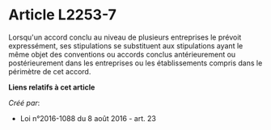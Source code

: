 # Article L2253-7

Lorsqu'un accord conclu au niveau de plusieurs entreprises le prévoit expressément, ses stipulations se substituent aux
stipulations ayant le même objet des conventions ou accords conclus antérieurement ou postérieurement dans les entreprises ou
les établissements compris dans le périmètre de cet accord.

**Liens relatifs à cet article**

_Créé par_:

  - Loi n°2016-1088 du 8 août 2016 - art. 23
